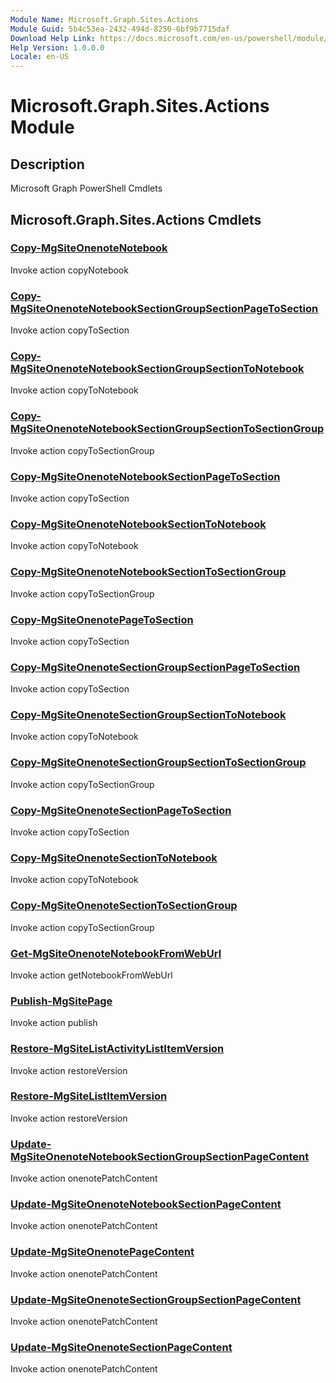 ```yaml
---
Module Name: Microsoft.Graph.Sites.Actions
Module Guid: 5b4c53ea-2432-494d-8250-6bf9b7715daf
Download Help Link: https://docs.microsoft.com/en-us/powershell/module/microsoft.graph.sites.actions
Help Version: 1.0.0.0
Locale: en-US
---
```


# Microsoft.Graph.Sites.Actions Module
## Description
Microsoft Graph PowerShell Cmdlets

## Microsoft.Graph.Sites.Actions Cmdlets
### [Copy-MgSiteOnenoteNotebook](Copy-MgSiteOnenoteNotebook.md)
Invoke action copyNotebook

### [Copy-MgSiteOnenoteNotebookSectionGroupSectionPageToSection](Copy-MgSiteOnenoteNotebookSectionGroupSectionPageToSection.md)
Invoke action copyToSection

### [Copy-MgSiteOnenoteNotebookSectionGroupSectionToNotebook](Copy-MgSiteOnenoteNotebookSectionGroupSectionToNotebook.md)
Invoke action copyToNotebook

### [Copy-MgSiteOnenoteNotebookSectionGroupSectionToSectionGroup](Copy-MgSiteOnenoteNotebookSectionGroupSectionToSectionGroup.md)
Invoke action copyToSectionGroup

### [Copy-MgSiteOnenoteNotebookSectionPageToSection](Copy-MgSiteOnenoteNotebookSectionPageToSection.md)
Invoke action copyToSection

### [Copy-MgSiteOnenoteNotebookSectionToNotebook](Copy-MgSiteOnenoteNotebookSectionToNotebook.md)
Invoke action copyToNotebook

### [Copy-MgSiteOnenoteNotebookSectionToSectionGroup](Copy-MgSiteOnenoteNotebookSectionToSectionGroup.md)
Invoke action copyToSectionGroup

### [Copy-MgSiteOnenotePageToSection](Copy-MgSiteOnenotePageToSection.md)
Invoke action copyToSection

### [Copy-MgSiteOnenoteSectionGroupSectionPageToSection](Copy-MgSiteOnenoteSectionGroupSectionPageToSection.md)
Invoke action copyToSection

### [Copy-MgSiteOnenoteSectionGroupSectionToNotebook](Copy-MgSiteOnenoteSectionGroupSectionToNotebook.md)
Invoke action copyToNotebook

### [Copy-MgSiteOnenoteSectionGroupSectionToSectionGroup](Copy-MgSiteOnenoteSectionGroupSectionToSectionGroup.md)
Invoke action copyToSectionGroup

### [Copy-MgSiteOnenoteSectionPageToSection](Copy-MgSiteOnenoteSectionPageToSection.md)
Invoke action copyToSection

### [Copy-MgSiteOnenoteSectionToNotebook](Copy-MgSiteOnenoteSectionToNotebook.md)
Invoke action copyToNotebook

### [Copy-MgSiteOnenoteSectionToSectionGroup](Copy-MgSiteOnenoteSectionToSectionGroup.md)
Invoke action copyToSectionGroup

### [Get-MgSiteOnenoteNotebookFromWebUrl](Get-MgSiteOnenoteNotebookFromWebUrl.md)
Invoke action getNotebookFromWebUrl

### [Publish-MgSitePage](Publish-MgSitePage.md)
Invoke action publish

### [Restore-MgSiteListActivityListItemVersion](Restore-MgSiteListActivityListItemVersion.md)
Invoke action restoreVersion

### [Restore-MgSiteListItemVersion](Restore-MgSiteListItemVersion.md)
Invoke action restoreVersion

### [Update-MgSiteOnenoteNotebookSectionGroupSectionPageContent](Update-MgSiteOnenoteNotebookSectionGroupSectionPageContent.md)
Invoke action onenotePatchContent

### [Update-MgSiteOnenoteNotebookSectionPageContent](Update-MgSiteOnenoteNotebookSectionPageContent.md)
Invoke action onenotePatchContent

### [Update-MgSiteOnenotePageContent](Update-MgSiteOnenotePageContent.md)
Invoke action onenotePatchContent

### [Update-MgSiteOnenoteSectionGroupSectionPageContent](Update-MgSiteOnenoteSectionGroupSectionPageContent.md)
Invoke action onenotePatchContent

### [Update-MgSiteOnenoteSectionPageContent](Update-MgSiteOnenoteSectionPageContent.md)
Invoke action onenotePatchContent

